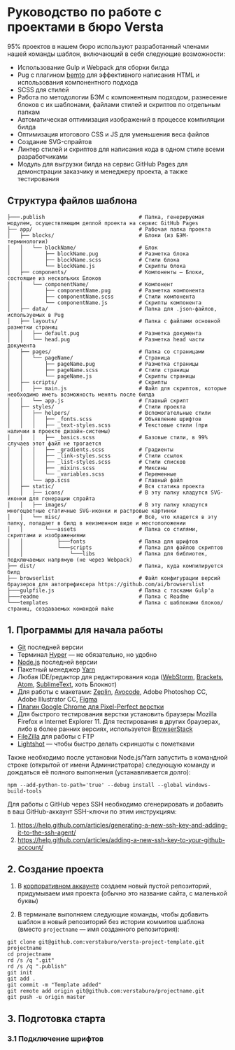 # Руководство по работе с проектами в бюро Versta

95% проектов в нашем бюро используют разработанный членами нашей команды шаблон, включающий в себя следующие возможности:

- Использование Gulp и Webpack для сборки билда
- Pug с плагином [bemto](https://github.com/kizu/bemto) для эффективного написания HTML и использования компонентного подхода
- SCSS для стилей
- Работа по методологии БЭМ с компонентным подходом, разнесение блоков с их шаблонами, файлами стилей и скриптов по отдельным папкам
- Автоматическая оптимизация изображений в процессе компиляции билда
- Оптимизация итогового CSS и JS для уменьшения веса файлов
- Создание SVG-спрайтов
- Линтер стилей и скриптов для написания кода в одном стиле всеми разработчиками
- Модуль для выгрузки билда на сервис GitHub Pages для демонстрации заказчику и менеджеру проекта, а также тестирования

## Структура файлов шаблона

```
├───.publish                              # Папка, генерируемая модулем, осуществляющим деплой проекта на сервис GitHub Pages
├── app/                                  # Рабочая папка проекта
│   ├── blocks/                           # Блоки (из БЭМ-терминологии)
│   │   └── blockName/                    # Блок
│   │       ├── blockName.pug             # Разметка блока
│   │       ├── blockName.scss            # Стили блока
│   │       └── blockName.js              # Скрипты блока
│   ├── components/                       # Компоненты — Блоки, состоящие из нескольких Блоков
│   │   └── componentName/                # Компонент
│   │       ├── componentName.pug         # Разметка компонента
│   │       ├── componentName.scss        # Стили компонента
│   │       └── componentName.js          # Скрипты компонента
│   ├── data/                             # Папка для .json-файлов, используемых в Pug
│   ├── layouts/                          # Папка с файлами основной разметки страниц
│   │   ├── default.pug                   # Разметка документа
│   │   └── head.pug                      # Разметка head части документа
│   ├── pages/                            # Папка со страницами
│   │   └── pageName/                     # Страница
│   │       ├── pageName.pug              # Разметка страницы
│   │       ├── pageName.scss             # Стили страницы
│   │       └── pageName.js               # Скрипты страницы
│   ├── scripts/                          # Скрипты
│   │   ├── main.js                       # Файл для скриптов, которые необходимо иметь возможность менять после билда
│   │   └── app.js                        # Главный скрипт
│   ├── styles/                           # Стили проекта
│   │   ├── helpers/                      # Вспомогательные стили
│   │   │   ├── _fonts.scss               # Объявление шрифтов
│   │   │   ├── _text-styles.scss         # Текстовые стили (при наличии в проекте дизайн-системы)
│   │   │   ├── _basics.scss              # Базовые стили, в 99% случаев этот файл не трогается
│   │   │   ├── _gradients.scss           # Градиенты
│   │   │   ├── _link-styles.scss         # Стили ссылок
│   │   │   ├── _list-styles.scss         # Стили списков
│   │   │   ├── _mixins.scss              # Миксины
│   │   │   └── _variables.scss           # Переменные
│   │   └── app.scss                      # Главный файл
│   ├── static/                           # Вся статика проекта
│   │   ├── icons/                        # В эту папку кладутся SVG-иконки для генерации спрайта
│   │   ├── images/                       # В эту папку кладутся многоцветные статичные SVG-иконки и растровые картинки
│   │   └── misc/                         # Всё, что кладется в эту папку, попадает в билд в неизменном виде и местоположении
│   │       └───assets                    # Папка со стилями, скриптами и изображениями
│   │           ├───fonts                 # Папка для шрифтов
│   │           └───scripts               # Папка для файлов скриптов
│   │               └───libs              # Папка для библиотек, подключаемых напрямую (не через Webpack)
├── dist/                                 # Папка, куда компилируется билд
├── browserlist                           # Файл конфигурации версий браузеров для автопрефиксера https://github.com/ai/browserslist
├───gulpfile.js                           # Папка с тасками Gulp'а
├───readme                                # Папка с Readme
└───templates                             # Папка с шаблонами блоков/страниц, создаваемых командой make
```

## 1. Программы для начала работы

- [Git](https://git-scm.com/downloads) последней версии
- Терминал [Hyper](https://hyper.is/) — не обязательно, но удобно
- [Node.js](https://nodejs.org/en/) последней версии
- Пакетный менеджер [Yarn](https://yarnpkg.com/lang/en/)
- Любая IDE/редактор для редактирования кода ([WebStorm](https://www.jetbrains.com/webstorm/), [Brackets](http://brackets.io/), [Atom](https://atom.io/), [SublimeText](https://www.sublimetext.com/3), хоть Блокнот)
- Для работы с макетами: [Zeplin](https://zeplin.io/), [Avocode](https://avocode.com/), Adobe Photoshop CC, Adobe Illustrator CC, [Figma](http://figma.com/)
- [Плагин Google Chrome для Pixel-Perfect верстки](https://chrome.google.com/webstore/detail/perfectpixel-by-welldonec/dkaagdgjmgdmbnecmcefdhjekcoceebi?hl=ru)
- Для быстрого тестирования верстки установить браузеры Mozilla Firefox и Internet Explorer 11. Для тестирования в других браузерах, либо в более ранних версиях, используется [BrowserStack](https://www.browserstack.com/)
- [FileZilla](https://filezilla-project.org/) для работы с FTP
- [Lightshot](https://app.prntscr.com/ru/) — чтобы быстро делать скриншоты с пометками

Также необходимо после установки Node.js/Yarn запустить в командной строке (открытой от имени Администратора) следующую команду и дождаться её полного выполнения (устанавливается долго):
```
npm --add-python-to-path='true' --debug install --global windows-build-tools
```

Для работы с GitHub через SSH необходимо сгенерировать и добавить в ваш GitHub-аккаунт SSH-ключи по этим инструкциям:
1. https://help.github.com/articles/generating-a-new-ssh-key-and-adding-it-to-the-ssh-agent/
2. https://help.github.com/articles/adding-a-new-ssh-key-to-your-github-account/

## 2. Создание проекта

1. В [корпоративном аккаунте](https://github.com/verstaburo) создаем новый пустой репозиторий, придумываем имя проекта (обычно это название сайта, с маленькой буквы)

2. В терминале выполняем следующие команды, чтобы добавить шаблон в новый репозиторий без истории коммитов шаблона (вместо `projectname` — имя созданного репозитория):

```node
git clone git@github.com:verstaburo/versta-project-template.git projectname
cd projectname
rd /s /q ".git"
rd /s /q ".publish"
git init
git add .
git commit -m "Template added"
git remote add origin git@github.com:verstaburo/projectname.git
git push -u origin master
```

## 3. Подготовка старта

### 3.1 Подключение шрифтов

